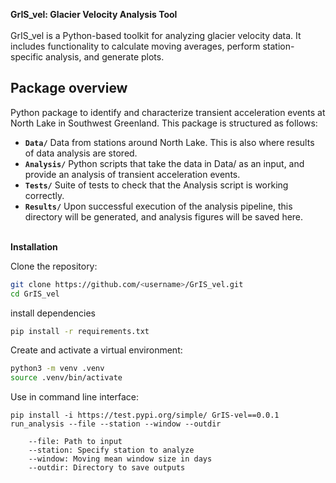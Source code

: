 **GrIS_vel: Glacier Velocity Analysis Tool**  
\
GrIS_vel is a Python-based toolkit for analyzing glacier velocity data. It includes functionality to calculate moving averages, perform station-specific analysis, and generate plots.


## Package overview
Python package to identify and characterize transient acceleration events at North Lake in Southwest Greenland. This package is structured as follows:

- **`Data/`** Data from stations around North Lake. This is also where results of data analysis are stored.
- **`Analysis/`** Python scripts that take the data in Data/ as an input, and provide an analysis of transient acceleration events.
- **`Tests/`** Suite of tests to check that the Analysis script is working correctly.
- **`Results/`** Upon successful execution of the analysis pipeline, this directory will be generated, and analysis figures will be saved here.

\
**Installation**

Clone the repository:
```bash
git clone https://github.com/<username>/GrIS_vel.git
cd GrIS_vel
```

install dependencies
```bash
pip install -r requirements.txt
```

Create and activate a virtual environment:
```bash
python3 -m venv .venv
source .venv/bin/activate 
```

Use in command line interface:
```
pip install -i https://test.pypi.org/simple/ GrIS-vel==0.0.1
run_analysis --file --station --window --outdir

    --file: Path to input 
    --station: Specify station to analyze
    --window: Moving mean window size in days
    --outdir: Directory to save outputs
```
